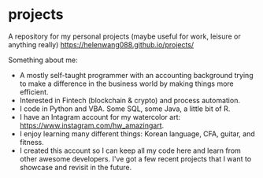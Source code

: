 # projects
A repository for my personal projects (maybe useful for work, leisure or anything really) https://helenwang088.github.io/projects/

Something about me:
- A mostly self-taught programmer with an accounting background trying to make a difference in the business world by making things more efficient. 
- Interested in Fintech (blockchain & crypto) and process automation.
- I code in Python and VBA. Some SQL, some Java, a little bit of R.
- I have an Intagram account for my watercolor art: https://www.instagram.com/hw_amazingart. 
- I enjoy learning many different things: Korean language, CFA, guitar, and fitness.
- I created this account so I can keep all my code here and learn from other awesome developers. I've got a few recent projects that I want to showcase and revisit in the future.

